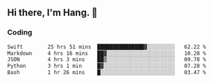 ## Hi there, I'm Hang. 👋

### Coding

<!--START_SECTION:waka-->

```txt
Swift        25 hrs 51 mins  ███████████████▓░░░░░░░░░   62.22 %
Markdown     4 hrs 16 mins   ██▓░░░░░░░░░░░░░░░░░░░░░░   10.28 %
JSON         4 hrs 3 mins    ██▒░░░░░░░░░░░░░░░░░░░░░░   09.78 %
Python       3 hrs 1 min     █▓░░░░░░░░░░░░░░░░░░░░░░░   07.28 %
Bash         1 hr 26 mins    █░░░░░░░░░░░░░░░░░░░░░░░░   03.47 %
```

<!--END_SECTION:waka-->
